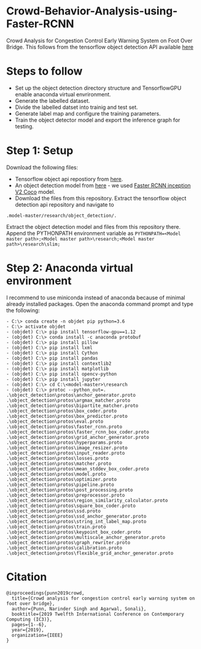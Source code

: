 # Crowd-Behavior-Analysis-using-Faster-RCNN
Crowd Analysis for Congestion Control Early Warning System on Foot Over Bridge.
This follows from the tensorflow object detection API available [here](https://github.com/tensorflow/models/tree/r1.12.0)

# Steps to follow
- Set up the object detection directory structure and TensorflowGPU enable anaconda virtual envrironment.
- Generate the labelled dataset.
- Divide the labelled datset into trainig and test set.
- Generate label map and configure the training parameters.
- Train the object detector model and export the inference graph for testing.

# Step 1: Setup
Download the following files:
- Tensorflow object api repostiory from [here](https://github.com/tensorflow/models/tree/r1.12.0).
- An object detection model from [here](https://github.com/tensorflow/models/blob/master/research/object_detection/g3doc/tf1_detection_zoo.md) - we used [Faster RCNN inception V2 Coco](http://download.tensorflow.org/models/object_detection/faster_rcnn_inception_v2_coco_2018_01_28.tar.gz) model.
- Download the files from this repository.
Extract the tensorflow object detection api repository and navigate to 
```
.model-master/research/object_detection/. 
```
Extract the object detection model and files from this repository there.
Append the PYTHONPATH environment variable as 
```PYTHONPATH=<Model master path>;<Model master path>\research;<Model master path>\research\slim;```

# Step 2: Anaconda virtual environment
I recommend to use miniconda instead of anaconda because of minimal already installed packages.
Open the anaconda command prompt and type the following:
```
- C:\> conda create -n objdet pip python=3.6
- C:\> activate objdet
- (objdet) C:\> pip install tensorflow-gpu==1.12
- (objdet) C:\> conda install -c anaconda protobuf
- (objdet) C:\> pip install pillow
- (objdet) C:\> pip install lxml
- (objdet) C:\> pip install Cython
- (objdet) C:\> pip install pandas
- (objdet) C:\> pip install contextlib2
- (objdet) C:\> pip install matplotlib
- (objdet) C:\> pip install opencv-python
- (objdet) C:\> pip install jupyter
- (objdet) C:\> cd C:\<model-master>\research
- (objdet) C:\> protoc --python_out=. .\object_detection\protos\anchor_generator.proto .\object_detection\protos\argmax_matcher.proto .\object_detection\protos\bipartite_matcher.proto .\object_detection\protos\box_coder.proto .\object_detection\protos\box_predictor.proto .\object_detection\protos\eval.proto .\object_detection\protos\faster_rcnn.proto .\object_detection\protos\faster_rcnn_box_coder.proto .\object_detection\protos\grid_anchor_generator.proto .\object_detection\protos\hyperparams.proto .\object_detection\protos\image_resizer.proto .\object_detection\protos\input_reader.proto .\object_detection\protos\losses.proto .\object_detection\protos\matcher.proto .\object_detection\protos\mean_stddev_box_coder.proto .\object_detection\protos\model.proto .\object_detection\protos\optimizer.proto .\object_detection\protos\pipeline.proto .\object_detection\protos\post_processing.proto .\object_detection\protos\preprocessor.proto .\object_detection\protos\region_similarity_calculator.proto .\object_detection\protos\square_box_coder.proto .\object_detection\protos\ssd.proto .\object_detection\protos\ssd_anchor_generator.proto .\object_detection\protos\string_int_label_map.proto .\object_detection\protos\train.proto .\object_detection\protos\keypoint_box_coder.proto .\object_detection\protos\multiscale_anchor_generator.proto .\object_detection\protos\graph_rewriter.proto .\object_detection\protos\calibration.proto .\object_detection\protos\flexible_grid_anchor_generator.proto
```

# Citation
```
@inproceedings{punn2019crowd,
  title={Crowd analysis for congestion control early warning system on foot over bridge},
  author={Punn, Narinder Singh and Agarwal, Sonali},
  booktitle={2019 Twelfth International Conference on Contemporary Computing (IC3)},
  pages={1--6},
  year={2019},
  organization={IEEE}
}

```
